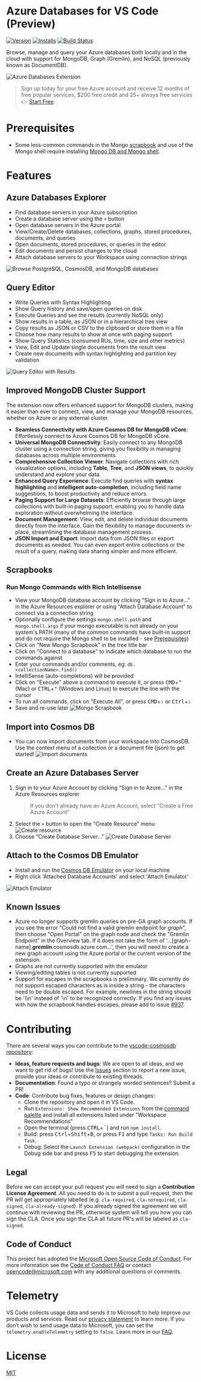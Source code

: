 # Azure Databases for VS Code (Preview)

<!-- region exclude-from-marketplace -->

[![Version](https://img.shields.io/visual-studio-marketplace/v/ms-azuretools.vscode-cosmosdb.svg)](https://marketplace.visualstudio.com/items?itemName=ms-azuretools.vscode-cosmosdb) [![Installs](https://img.shields.io/visual-studio-marketplace/i/ms-azuretools.vscode-cosmosdb.svg)](https://marketplace.visualstudio.com/items?itemName=ms-azuretools.vscode-cosmosdb) [![Build Status](https://dev.azure.com/ms-azuretools/AzCode/_apis/build/status/vscode-cosmosdb)](https://dev.azure.com/ms-azuretools/AzCode/_build/latest?definitionId=7)

<!-- endregion exclude-from-marketplace -->

Browse, manage and query your Azure databases both locally and in the cloud with support for MongoDB, Graph (Gremlin), and NoSQL (previously known as DocumentDB).

![Azure Databases Extension](resources/readme/overview.png)

> Sign up today for your free Azure account and receive 12 months of free popular services, $200 free credit and 25+ always free services 👉 [Start Free](https://azure.microsoft.com/free/open-source).

# Prerequisites

- Some less-common commands in the Mongo [scrapbook](#mongo-scrapbooks) and use of the Mongo shell require installing [Mongo DB and Mongo shell](https://docs.mongodb.com/manual/installation/).

# Features

## Azure Databases Explorer

- Find database servers in your Azure subscription
- Create a database server using the `+` button
- Open database servers in the Azure portal
- View/Create/Delete databases, collections, graphs, stored procedures, documents, and queries
- Open documents, stored procedures, or queries in the editor
- Edit documents and persist changes to the cloud
- Attach database servers to your Workspace using connection strings

![Browse PostgreSQL, CosmosDB, and MongoDB databases](resources/readme/explorer.png)

## Query Editor

- Write Queries with Syntax Highlighting
- Show Query history and save/open queries on disk
- Execute Queries and see the results (currently NoSQL only)
- Show results in a table, as JSON or in a hierarchical tree view
- Copy results as JSON or CSV to the clipboard or store them in a file
- Choose how many results to show at once with paging support
- Show Query Statistics (consumed RUs, time, size and other metrics)
- View, Edit and Update single documents from the result view
- Create new documents with syntax highlighting and partition key validation

![Query Editor with Results](resources/readme/queryEditor.png)

## Improved MongoDB Cluster Support

The extension now offers enhanced support for MongoDB clusters, making it easier than ever to connect, view, and manage your MongoDB resources, whether on Azure or any external cluster.

- **Seamless Connectivity with Azure Cosmos DB for MongoDB vCore**: Effortlessly connect to Azure Cosmos DB for MongoDB vCore.
- **Universal MongoDB Connectivity**: Easily connect to any MongoDB cluster using a connection string, giving you flexibility in managing databases across multiple environments.
- **Comprehensive Collection Viewer**: Navigate collections with rich visualization options, including **Table**, **Tree**, and **JSON views**, to quickly understand and explore your data.
- **Enhanced Query Experience**: Execute find queries with **syntax highlighting** and **intelligent auto-completion**, including field name suggestions, to boost productivity and reduce errors.
- **Paging Support for Large Datasets**: Efficiently browse through large collections with built-in paging support, enabling you to handle data exploration without overwhelming the interface.
- **Document Management**: View, edit, and delete individual documents directly from the interface. Gain the flexibility to manage documents in-place, streamlining the database management process.
- **JSON Import and Export**: Import data from JSON files or export documents as needed. You can even export entire collections or the result of a query, making data sharing simpler and more efficient.

## Scrapbooks

### Run Mongo Commands with Rich Intellisense

- View your MongoDB database account by clicking "Sign in to Azure..." in the Azure Resources explorer or using "Attach Database Account" to connect via a connection string
- Optionally configure the settings `mongo.shell.path` and `mongo.shell.args` if your mongo executable is not already on your system's PATH (many of the common commands have built-in support and do not require the Mongo shell to be installed - see [Prerequisites](#prerequisites))
- Click on "New Mongo Scrapbook" in the tree title bar
- Click on "Connect to a database" to indicate which database to run the commands against
- Enter your commands and/or comments, eg: `db.<collectionName>.find()`
- IntelliSense (auto-completions) will be provided
- Click on "Execute" above a command to execute it, or press <kbd>CMD</kbd>+<kbd>"</kbd> (Mac) or <kbd>CTRL</kbd>+<kbd>"</kbd> (Windows and Linux) to execute the line with the cursor
- To run all commands, click on "Execute All", or press <kbd>CMD</kbd>+<kbd>:</kbd> or <kbd>Ctrl</kbd>+<kbd>:</kbd>
- Save and re-use later
  ![Mongo Scrapbook](resources/readme/Scrapbook.gif)

## Import into Cosmos DB

- You can now import documents from your workspace into CosmosDB. Use the context menu of a collection or a document file (json) to get started!
  ![Import documents](resources/readme/import_documents.gif)

## Create an Azure Databases Server

1. Sign in to your Azure Account by clicking "Sign in to Azure..." in the Azure Resources explorer
   > If you don't already have an Azure Account, select "Create a Free Azure Account"
2. Select the `+` button to open the "Create Resource" menu
   ![Create resource](resources/readme/createResource.png)
3. Choose "Create Database Server..."
   ![Create Database Server](resources/readme/createDatabaseServer.png)

## Attach to the Cosmos DB Emulator

- Install and run the [Cosmos DB Emulator](https://docs.microsoft.com/azure/cosmos-db/local-emulator) on your local machine
- Right click 'Attached Database Accounts' and select 'Attach Emulator'

![Attach Emulator](resources/readme/attachEmulator.png)

## Known Issues

- Azure no longer supports gremlin queries on pre-GA graph accounts. If you see the error "Could not find a valid gremlin endpoint for _graph_", then choose "Open Portal" on the graph node and check the "Gremlin Endpoint" in the Overview tab. If it does not take the form of '...[graph-name].**_gremlin_**.cosmosdb.azure.com...', then you will need to create a new graph account using the Azure portal or the current version of the extension.
- Graphs are not currently supported with the emulator
- Viewing/editing tables is not currently supported
- Support for escapes in the scrapbooks is preliminary. We currently do not support escaped characters as is inside a string - the characters need to be double escaped. For example, newlines in the string should be '\\\\n' instead of '\\n' to be recognized correctly. If you find any issues with how the scrapbook handles escapes, please add to issue [#937](https://github.com/Microsoft/vscode-cosmosdb/issues/937).

<!-- region exclude-from-marketplace -->

# Contributing

There are several ways you can contribute to the [vscode-cosmosdb repository](https://github.com/Microsoft/vscode-cosmosdb):

- **Ideas, feature requests and bugs**: We are open to all ideas, and we want to get rid of bugs! Use the [Issues](https://github.com/Microsoft/vscode-cosmosdb/issues) section to report a new issue, provide your ideas or contribute to existing threads.
- **Documentation**: Found a typo or strangely worded sentences? Submit a PR!
- **Code**: Contribute bug fixes, features or design changes:
  - Clone the repository and open it in VS Code.
  - Run `Extensions: Show Recommended Extensions` from the [command palette](https://code.visualstudio.com/docs/getstarted/userinterface#_command-palette) and install all extensions listed under "Workspace Recommendations"
  - Open the terminal (press <kbd>CTRL</kbd>+<kbd>\`</kbd>) and run `npm install`.
  - Build: press <kbd>Ctrl</kbd>+<kbd>Shift</kbd>+<kbd>B</kbd>, or press <kbd>F1</kbd> and type `Tasks: Run Build Task`.
  - Debug: Select the `Launch Extension (webpack)` configuration in the Debug side bar and press <kbd>F5</kbd> to start debugging the extension.

## Legal

Before we can accept your pull request you will need to sign a **Contribution License Agreement**. All you need to do is to submit a pull request, then the PR will get appropriately labelled (e.g. `cla-required`, `cla-norequired`, `cla-signed`, `cla-already-signed`). If you already signed the agreement we will continue with reviewing the PR, otherwise system will tell you how you can sign the CLA. Once you sign the CLA all future PR's will be labeled as `cla-signed`.

## Code of Conduct

This project has adopted the [Microsoft Open Source Code of Conduct](https://opensource.microsoft.com/codeofconduct/). For more information see the [Code of Conduct FAQ](https://opensource.microsoft.com/codeofconduct/faq/) or contact [opencode@microsoft.com](mailto:opencode@microsoft.com) with any additional questions or comments.

<!-- endregion exclude-from-marketplace -->

# Telemetry

VS Code collects usage data and sends it to Microsoft to help improve our products and services. Read our [privacy statement](https://go.microsoft.com/fwlink/?LinkID=528096&clcid=0x409) to learn more. If you don’t wish to send usage data to Microsoft, you can set the `telemetry.enableTelemetry` setting to `false`. Learn more in our [FAQ](https://code.visualstudio.com/docs/supporting/faq#_how-to-disable-telemetry-reporting).

# License

[MIT](LICENSE.md)
